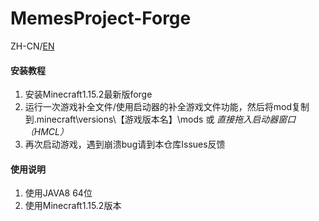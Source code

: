 # MemesProject-Forge

ZH-CN/[EN](https://github.com/block2333/MemesProject-Forge/blob/master/README-EN.md)



#### 安装教程


1.  安装Minecraft1.15.2最新版forge
2.  运行一次游戏补全文件/使用启动器的补全游戏文件功能，然后将mod复制到.minecraft\versions\【游戏版本名】\mods 或 _直接拖入启动器窗口（HMCL）_ 
3.  再次启动游戏，遇到崩溃bug请到本仓库Issues反馈

#### 使用说明

1.  使用JAVA8 64位
2.  使用Minecraft1.15.2版本
